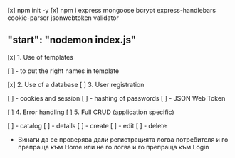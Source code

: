 [x] npm init -y
[x] npm i express mongoose bcrypt express-handlebars cookie-parser jsonwebtoken validator

"start": "nodemon index.js" 
---

[x] 1. Use of templates

[ ] - to put the right names in template

[x] 2. Use of a database
[ ] 3. User registration

[ ] - cookies and session
[ ] - hashing of passwords
[ ] - JSON Web Token

[ ] 4. Error handling
[ ] 5. Full CRUD (application specific)

[ ] - catalog
[ ] - details
[ ] - create
[ ] - edit
[ ] - delete


* Винаги да се проверява дали регистрацията логва потребителя и го препраща към Home или не го логва и го препраща към Login